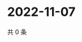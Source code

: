 # 2022-11-07

共 0 条

<!-- BEGIN WEIBO -->
<!-- 最后更新时间 Mon Nov 07 2022 00:22:40 GMT+0800 (China Standard Time) -->

<!-- END WEIBO -->
